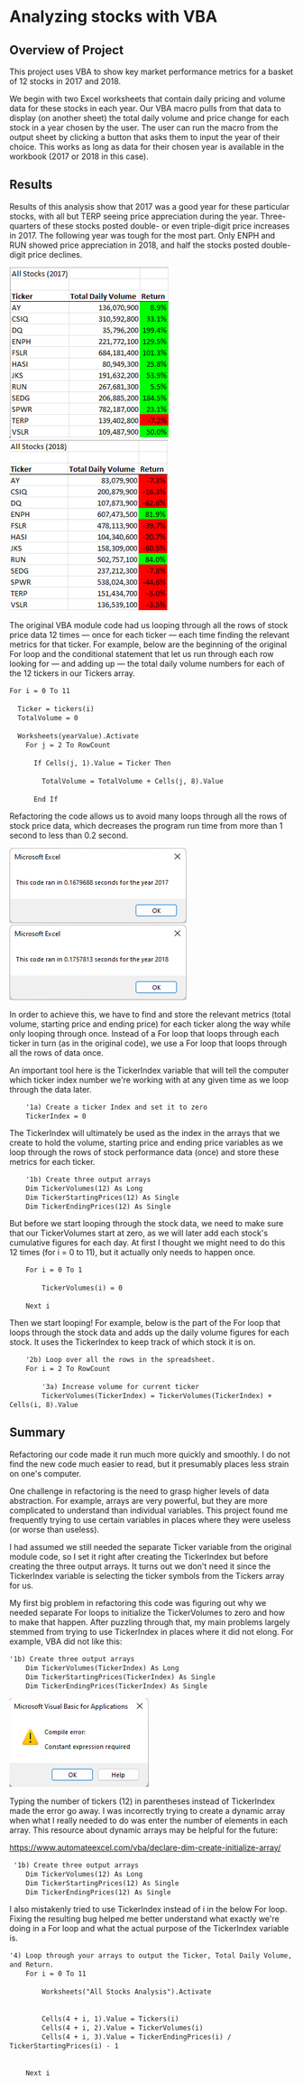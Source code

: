 # Analyzing stocks with VBA

## Overview of Project
This project uses VBA to show key market performance metrics for a basket of 12 stocks in 2017 and 2018. 

We begin with two Excel worksheets that contain daily pricing and volume data for these stocks in each year. Our VBA macro pulls from that data to display (on 
another sheet) the total daily volume and price change for each stock in a year chosen by the user. The user can run the macro from the output sheet by clicking a 
button that asks them to input the year of their choice. This works as long as data for their chosen year is available in the workbook (2017 or 2018 in this case).

## Results
Results of this analysis show that 2017 was a good year for these particular stocks, with all but TERP seeing price appreciation during the year. Three-quarters of
these stocks posted double- or even triple-digit price increases in 2017. The following year was tough for the most part. Only ENPH and RUN showed price 
appreciation in 2018, and half the stocks posted double-digit price declines.

![Table showing 2017 stock performance](Stocks2017.png)         ![Table showing 2018 stock performance](Stocks2018.png)

The original VBA module code had us looping through all the rows of stock price data 12 times — once for each ticker — each time finding the relevant 
metrics for that ticker. For example, below are the beginning of the original For loop and the conditional statement that let us run through each row looking 
for — and adding up — the total daily volume numbers for each of the 12 tickers in our Tickers array.

```     
For i = 0 To 11
    
  Ticker = tickers(i)
  TotalVolume = 0

  Worksheets(yearValue).Activate
    For j = 2 To RowCount
    
      If Cells(j, 1).Value = Ticker Then
               
        TotalVolume = TotalVolume + Cells(j, 8).Value
            
      End If
```      

Refactoring the code allows us to avoid many loops through all the rows of stock price data, which decreases the program run time from more than 1 second to
less than 0.2 second.

![Screenshot of 2018 run time for original module code](VBA_Challenge_2017.png)      ![Screenshot of 2018 run time for original module code](VBA_Challenge_2018.png)

In order to achieve this, we have to find and store the relevant metrics (total volume, starting price and ending price) for each ticker along the way while only 
looping through once. Instead of a For loop that loops through each ticker in turn (as in the original code), we use a For loop that loops through all the rows of 
data once.

An important tool here is the TickerIndex variable that will tell the computer which ticker index number we're working with at any given time as we loop through
the data later.

``` 
    '1a) Create a ticker Index and set it to zero
    TickerIndex = 0
```

The TickerIndex will ultimately be used as the index in the arrays that we create to hold the volume, starting price and ending price variables as we loop
through the rows of stock performance data (once) and store these metrics for each ticker.

```
    '1b) Create three output arrays
    Dim TickerVolumes(12) As Long
    Dim TickerStartingPrices(12) As Single
    Dim TickerEndingPrices(12) As Single
```

But before we start looping through the stock data, we need to make sure that our TickerVolumes start at zero, as we will later add each stock's cumulative 
figures for each day. At first I thought we might need to do this 12 times (for i = 0 to 11), but it actually only needs to happen once.

```
    For i = 0 To 1
    
        TickerVolumes(i) = 0
    
    Next i

```

Then we start looping! For example, below is the part of the For loop that loops through the stock data and adds up the daily volume figures for each
stock. It uses the TickerIndex to keep track of which stock it is on.

```
    '2b) Loop over all the rows in the spreadsheet.
    For i = 2 To RowCount
    
        '3a) Increase volume for current ticker
        TickerVolumes(TickerIndex) = TickerVolumes(TickerIndex) + Cells(i, 8).Value
```


## Summary
Refactoring our code made it run much more quickly and smoothly. I do not find the new code much easier to read, but it presumably places less strain
on one's computer. 

One challenge in refactoring is the need to grasp higher levels of data abstraction. For example, arrays are very powerful, but they are more complicated to 
understand than individual variables. This project found me frequently trying to use certain variables in places where they were useless (or worse than useless).

I had assumed we still needed the separate Ticker variable from the original module code, so I set it right after creating the TickerIndex but before 
creating the three output arrays. It turns out we don't need it since the TickerIndex variable is selecting the ticker symbols from the Tickers array for us.

My first big problem in refactoring this code was figuring out why we needed separate For loops to initialize the TickerVolumes to zero and how to make that 
happen. After puzzling through that, my main problems largely stemmed from trying to use TickerIndex in places where it did not elong. For example, VBA did not 
like this:

```
'1b) Create three output arrays
    Dim TickerVolumes(TickerIndex) As Long
    Dim TickerStartingPrices(TickerIndex) As Single
    Dim TickerEndingPrices(TickerIndex) As Single
```

![Screenshot of Constant Expression Required error](CompileError.png)

Typing the number of tickers (12) in parentheses instead of TickerIndex made the error go away. I was incorrectly trying to create a dynamic array when what I 
really needed to do was enter the number of elements in each array. This resource about dynamic arrays may be helpful for the future: 

https://www.automateexcel.com/vba/declare-dim-create-initialize-array/ 

```
 '1b) Create three output arrays
    Dim TickerVolumes(12) As Long
    Dim TickerStartingPrices(12) As Single
    Dim TickerEndingPrices(12) As Single
```

I also mistakenly tried to use TickerIndex instead of i in the below For loop. Fixing the resulting bug helped me better understand what exactly we're doing in a For loop and what the actual purpose of the TickerIndex variable is.

```
'4) Loop through your arrays to output the Ticker, Total Daily Volume, and Return.
    For i = 0 To 11

        Worksheets("All Stocks Analysis").Activate
        
         
        Cells(4 + i, 1).Value = Tickers(i)
        Cells(4 + i, 2).Value = TickerVolumes(i)
        Cells(4 + i, 3).Value = TickerEndingPrices(i) / TickerStartingPrices(i) - 1


    Next i
```
